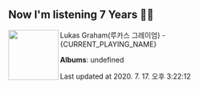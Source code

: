 ## Now I'm listening 7 Years 🎵🎵

[<img align="left" width="100" src="https://i.ytimg.com/vi/LHCob76kigA/sddefault.jpg?sqp=-oaymwEWCJADEOEBIAQqCghqEJQEGHgg6AJIWg&rs">](https://music.youtube.com/channel/UCl6-24cszKqIYLkBzo02XzQ)

Lukas Graham(루카스 그레이엄) - {CURRENT_PLAYING_NAME}

**Albums**: undefined

Last updated at 2020. 7. 17. 오후 3:22:12
